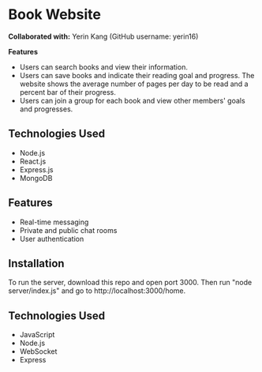 # Book Website

**Collaborated with:** Yerin Kang (GitHub username: yerin16)

**Features**
* Users can search books and view their information.
* Users can save books and indicate their reading goal and progress. The website shows the average number of pages per day to be read and a percent bar of their progress.
* Users can join a group for each book and view other members' goals and progresses.

## Technologies Used
- Node.js
- React.js
- Express.js
- MongoDB

## Features
- Real-time messaging
- Private and public chat rooms
- User authentication

## Installation
To run the server, download this repo and open port 3000. Then run "node server/index.js" and go to http://localhost:3000/home.

## Technologies Used
- JavaScript
- Node.js
- WebSocket
- Express
